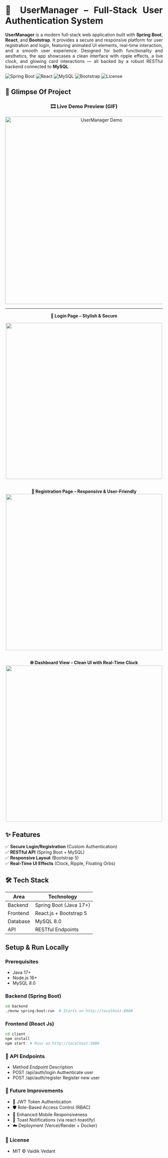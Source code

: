 
<div align="justify">

  # 🔐 UserManager – Full-Stack User Authentication System
**UserManager** is a modern full-stack web application built with **Spring Boot**, **React**, and **Bootstrap**. It provides a secure and responsive platform for user registration and login, featuring animated UI elements, real-time interaction, and a smooth user experience. Designed for both functionality and aesthetics, the app showcases a clean interface with ripple effects, a live clock, and glowing card interactions — all backed by a robust RESTful backend connected to **MySQL**.

![Spring Boot](https://img.shields.io/badge/Spring%2520Boot-3.x-green)
![React](https://img.shields.io/badge/React-18.x-blue)
![MySQL](https://img.shields.io/badge/MySQL-8.0-orange)
![Bootstrap](https://img.shields.io/badge/Bootstrap-5.2-purple)
![License](https://img.shields.io/badge/License-MIT-yellow)

## 👀 Glimpse Of Project

<div align="center">

<h3>🎞️ Live Demo Preview (GIF)</h3>

<img src="Glimpse.gif" alt="UserManager Demo" width="600"/>

</div>

---

<div align="center">
  
  <b>🔐 Login Page – Stylish & Secure</b><br/>
  
  <img src="https://github.com/user-attachments/assets/e64b3f47-d116-419e-87a6-154e28d8e783" width="500" />
  <br/><br/>
  
  <b>📝 Registration Page – Responsive & User-Friendly</b><br/>
  <img src="https://github.com/user-attachments/assets/9703747d-4756-499d-83f2-37d47ef8c7fd" width="500" />
  <br/><br/>
  
  <b>🌐 Dashboard View – Clean UI with Real-Time Clock</b><br/>
  <img src="https://github.com/user-attachments/assets/5e0adaf3-b896-4997-93ec-21f7b259498a" width="500" />
  
</div>


## ✨ Features  
✅ **Secure Login/Registration** (Custom Authentication)  
✅ **RESTful API** (Spring Boot + MySQL)  
✅ **Responsive Layout** (Bootstrap 5)  
✅ **Real-Time UI Effects** (Clock, Ripple, Floating Orbs)  

## 🛠️ Tech Stack  

| Area        | Technology               |
|-------------|--------------------------|
| Backend     | Spring Boot (Java 17+)   |
| Frontend    | React.js + Bootstrap 5   |
| Database    | MySQL 8.0                |
| API         | RESTful Endpoints        |

## Setup & Run Locally  

### Prerequisites  
- Java 17+  
- Node.js 16+  
- MySQL 8.0  

### Backend (Spring Boot)  
```bash
cd backend  
./mvnw spring-boot:run  # Starts on http://localhost:8080  
```
### Frontend (React Js)
```bash
cd client  
npm install  
npm start  # Runs on http://localhost:3000  
```

### 🔗 API Endpoints
- Method	Endpoint	Description
- POST	/api/auth/login	Authenticate user
- POST	/api/auth/register	Register new user

### 📌 Future Improvements
- 🔐 JWT Token Authentication
- 🛡️ Role-Based Access Control (RBAC)
- 📱 Enhanced Mobile Responsiveness
- 💬 Toast Notifications (via react-toastify)
- ☁️ Deployment (Vercel/Render + Docker)

### 📜 License
- MIT © Vaidik Vedant

  
</div>
